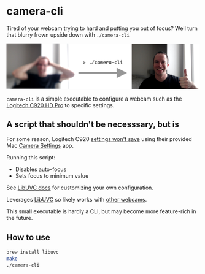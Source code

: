 # camera-cli

Tired of your webcam trying to hard and putting you out of focus? Well turn that blurry frown upside down with `./camera-cli`

![Before and after](img/readme.png?raw=true "Before and after")

`camera-cli` is a simple executable to configure a webcam such as the [Logitech C920 HD Pro](https://www.logitech.com/en-us/products/webcams/c920-pro-hd-webcam.960-000764.html) to specific settings.

## A script that shouldn't be necesssary, but is

For some reason, Logitech C920 [settings won't save](https://www.reddit.com/r/Twitch/comments/b5uw68/c920_settings_wont_save/) using their provided Mac [Camera Settings](https://support.logi.com/hc/en-us/articles/360024849133--Downloads-HD-Pro-Webcam-C920) app.

Running this script:
- Disables auto-focus
- Sets focus to minimum value

See [LibUVC docs](https://ken.tossell.net/libuvc/doc/) for customizing your own configuration.

Leverages [LibUVC](https://github.com/libuvc/libuvc) so likely works with [other webcams](https://en.wikipedia.org/wiki/List_of_USB_video_class_devices).

This small executable is hardly a CLI, but may become more feature-rich in the future.

## How to use

```bash
brew install libuvc
make
./camera-cli
```
 
